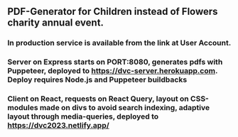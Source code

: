 ## PDF-Generator for Children instead of Flowers charity annual event.
### In production service is available from the link at User Account. 
### Server on Express starts on PORT:8080, generates pdfs with Puppeteer, deployed to https://dvc-server.herokuapp.com. Deploy requires Node.js and Puppeteer buildbacks 
### Client on React, requests on React Query, layout on CSS-modules made on divs to avoid search indexing, adaptive layout through media-queries, deployed to  https://dvc2023.netlify.app/ 

